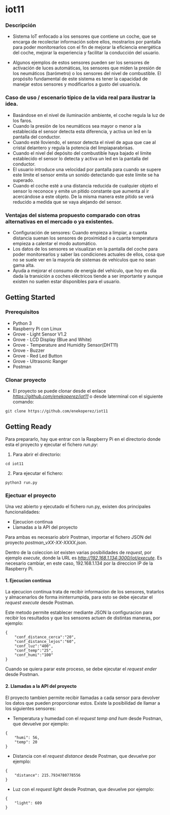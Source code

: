 # iot11

### Descripción
* Sistema IoT enfocado a los sensores que contiene un coche, que se encarga de recolectar información sobre ellos, mostrarlos por pantalla para poder monitorearlos con el fin de mejorar la eficiencia energética del coche, mejorar la experiencia y facilitar la conducción del usuario.

* Algunos ejemplos de estos sensores pueden ser los sensores de activación de luces automáticas, los sensores que miden la presión de los neumáticos (barómetro) o los sensores del nivel de combustible. El propósito fundamental de este sistema es tener la capacidad de manejar estos sensores y modificarlos a gusto del usuario/a.

### Caso de uso / escenario típico de la vida real para ilustrar la idea.

* Basándose en el nivel de iluminación ambiente, el coche regula la luz de los faros.
* Cuando la presión de los neumáticos sea mayor o menor a la establecida el sensor detecta esta diferencia, y activa un led en la pantalla del conductor.
* Cuando esté lloviendo, el sensor detecta el nivel de agua que cae al cristal delantero y regula la potencia del limpiaparabrisas.
* Cuando el nivel del depósito del combustible haya bajado el límite establecido el sensor lo detecta y activa un led en la pantalla del conductor.
* El usuario introduce una velocidad por pantalla para cuando se supere este límite el sensor emita un sonido detectando que este límite se ha superado. 
* Cuando el coche esté a una distancia reducida de cualquier objeto el sensor lo reconoce y emite un pitido constante que aumenta al ir acercándose a este objeto. De la misma manera este pitido se verá reducido a medida que se vaya alejando del sensor.

### Ventajas del sistema propuesto comparado con otras alternativas en el mercado o ya existentes.

* Configuración de sensores: Cuando empieza a limpiar, a cuanta distancia suenan los sensores de proximidad o a cuanta temperatura empieza a calentar el modo automático.
* Los datos de los sensores se visualizan en la pantalla del coche para poder monitorearlos y saber las condiciones actuales de ellos, cosa que no se suele ver en la mayoría de sistemas de vehículos que no sean gama alta.
* Ayuda a mejorar el consumo de energía del vehículo, que hoy en día dada la transición a coches eléctricos tiende a ser importante y aunque existen no suelen estar disponibles para el usuario.

## Getting Started
### Prerequisitos
* Python 3
* Raspberry Pi con Linux
* Grove - Light Sensor V1.2
* Grove - LCD Display (Blue and White)
* Grove - Temperature and Humidity Sensor(DHT11)
* Grove - Buzzer
* Grove - Red Led Button
* Grove - Ultrasonic Ranger
* Postman

### Clonar proyecto
* El proyecto se puede clonar desde el enlace *https://github.com/enekoperez/iot11* o desde laterminal con el siguiente comando:
```
git clone https://github.com/enekoperez/iot11
```

## Getting Ready
Para prepararlo, hay que entrar con la Raspberry Pi en el directorio donde esta el proyecto y ejecutar el fichero *run.py*:
1. Para abrir el directorio:
```
cd iot11
```
2. Para ejecutar el fichero:
```
python3 run.py
```

### Ejectuar el proyecto
Una vez abierto y ejecutado el fichero run.py, existen dos principales funcionalidades: 
* Ejecucion continua
* Llamadas a la API del proyecto

Para ambas es necesario abrir Postman, importar el fichero JSON del proyecto *postman_vXX-XX-XXXX.json*. 

Dentro de la coleccion *iot* existen varias posibilidades de *request*, por ejemplo *execute*, donde la URL es *http://192.168.1.134:3000/iot/execute*. Es necesario cambiar, en este caso, 192.168.1.134 por la direccion IP de la Raspberry Pi.

#### 1. Ejecucion continua
La ejecucion continua trata de recibir informacion de los sensores, tratarlos y almacenarlos de forma ininterrumpida, para esto se debe ejecutar el *request* *execute* desde Postman.

Este metodo permite establecer mediante JSON la configuracion para recibir los resultados y que los sensores actuen de distintas maneras, por ejemplo:
```
{
    "conf_distance_cerca":"20",
    "conf_distance_lejos":"60",
    "conf_luz":"400",
    "conf_temp":"25",
    "conf_humi":"100"
}
```

Cuando se quiera parar este proceso, se debe ejecutar el *request* *ender* desde Postman.

#### 2. Llamadas a la API del proyecto
El proyecto tambien permite recibir llamadas a cada sensor para devolver los datos que pueden proporcionar estos. Existe la posibilidad de llamar a los siguientes sensores:
* Temperatura y humedad con el *request* *temp and hum* desde Postman, que devuelve por ejemplo:
```
{
    "humi": 56,
    "temp": 20
}
```
* Distancia con el *request* *distance* desde Postman, que devuelve por ejemplo:
```
{
    "distance": 215.7934780778556
}
```
* Luz con el *request* *light* desde Postman, que devuelve por ejemplo:
```
{
    "light": 609
}
```
